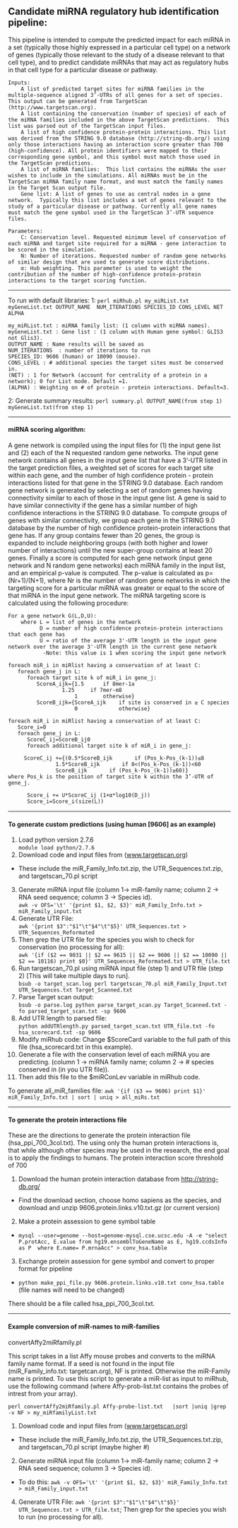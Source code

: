 ## Candidate miRNA regulatory hub identification pipeline:
This pipeline is intended to compute the predicted impact for each miRNA in a set (typically those highly expressed in a particular cell type) on a network of genes (typically those relevant to the study of a disease relevant to that cell type), and to predict candidate miRNAs that may act as regulatory hubs in that cell type for a particular disease or pathway. 
```
Inputs:
	A list of predicted target sites for miRNA families in the multiple-sequence aligned 3’-UTRs of all genes for a set of species. This output can be generated from TargetScan (http://www.targetscan.org).
	A list containing the conservation (number of species) of each of the miRNA families included in the above TargetScan predictions.  This list was parsed out of the TargetScan input files.
	A list of high confidence protein-protein interactions. This list was derived from the STRING 9.0 database (http://string-db.org/) using only those interactions having an interaction score greater than 700 (high-confidence). All protein identifiers were mapped to their corresponding gene symbol, and this symbol must match those used in the TargetScan predictions.
	A list of miRNA families:  This list contains the miRNAs the user wishes to include in the simulations. All miRNAs must be in the TargetScan miRNA family name format, and must match the family names in the Target Scan output file.
	Gene list: A list of genes to use as central nodes in a gene network.  Typically this list includes a set of genes relevant to the study of a particular disease or pathway. Currently all gene names must match the gene symbol used in the TargetScan 3’-UTR sequence files.

Parameters:
	C: Conservation level. Requested minimum level of conservation of each miRNA and target site required for a miRNA - gene interaction to be scored in the simulation.
	N: Number of iterations. Requested number of random gene networks of similar design that are used to generate score distributions.
	α: Hub weighting. This parameter is used to weight the contribution of the number of high-confidence protein-protein interactions to the target scoring function. 
```
***

To run with default libraries:
1: `perl miRhub.pl my_miRList.txt myGeneList.txt OUTPUT_NAME  NUM_ITERATIONS SPECIES_ID CONS_LEVEL NET ALPHA`
```
my_miRList.txt : miRNA family list: (1 column with miRNA names).
myGeneList.txt : Gene list : (1 column with Human gene symbol: GLIS3 not Glis3).
OUTPUT_NAME : Name results will be saved as
NUM_ITERATIONS  : number of iterations to run
SPECIES_ID: 9606 (human) or 10090 (mouse).
CONS_LEVEL : # additional species the target sites must be conserved in. 
(NET) : 1 for Network (account for centrality of a protein in a network); 0 for List mode. Default =1.
(ALPHA) : Weighting on # of protein - protein interactions. Default=3.
```
2: Generate summary results: `perl summary.pl OUTPUT_NAME(from step 1) myGeneList.txt(from step 1)`

***

#### miRNA scoring algorithm:
A gene network is compiled using the input files for (1) the input gene list and (2) each of the N requested random gene networks. The input gene network contains all genes in the input gene list that have a 3’-UTR listed in the target prediction files, a weighted set of scores for each target site within each gene, and the number of high confidence protein - protein interactions listed for that gene in the STRING 9.0 database. Each random gene network is generated by selecting a set of random genes having connectivity similar to each of those in the input gene list. A gene is said to have similar connectivity if the gene has a similar number of high confidence interactions in the STRING 9.0 database. To compute groups of genes with similar connectivity, we group each gene in the STRING 9.0 database by the number of high confidence protein-protein interactions that gene has.  If any group contains fewer than 20 genes, the group is expanded to include neighboring groups (with both higher and lower number of interactions) until the new super-group contains at least 20 genes. Finally a score is computed for each gene network (input gene network and N random gene networks) each miRNA family in the input list, and an empirical p-value is computed. The p-value is calculated as p=(Nr+1)/(N+1), where Nr is the number of random gene networks in which the targeting score for a particular miRNA was greater or equal to the score of that miRNA in the input gene network. The miRNA targeting score is calculated using the following procedure:

```
For a gene network G(L,D,U):
    where L = list of genes in the network
          D = number of high confidence protein-protein interactions that each gene has
          U = ratio of the average 3'-UTR length in the input gene network over the average 3'-UTR length in the current gene network
	       -Note: this value is 1 when scoring the input gene network
	       
foreach miR_i in miRlist having a conservation of at least C:
   foreach gene_j in L:
      foreach target site k of miR_i in gene_j:
         ScoreA_ijk={1.5      if 8mer-1a
	             1.25     if 7mer-m8
                     1        otherwise}
         ScoreB_ijk={ScoreA_ijk    if site is conserved in ≥ C species
                     0             otherwise}

foreach miR_i in miRlist having a conservation of at least C:
   Score_i=0
   foreach gene_j in L:
      ScoreC_ij=ScoreB_ij0
      foreach additional target site k of miR_i in gene_j:
			
	 ScoreC_ij +={(0.5*ScoreB_ijk		if (Pos_k-Pos_(k-1))≤8
		       1.5*ScoreB_ijk		if 8<(Pos_k-Pos_(k-1))<60
		       ScoreB_ijk		if (Pos_k-Pos_(k-1))≥60)}
where Pos_k is the position of target site k within the 3’-UTR of gene_j.

      Score_i += U*ScoreC_ij (1+α*log10(D_j))  
      Score_i=Score_i⁄(size(L))
```

***

#### To generate custom predictions (using human [9606] as an example)

1. Load python version 2.7.6  
```module load python/2.7.6```
2. Download code and input files from (www.targetscan.org)
  * These include the miR_Family_Info.txt.zip, the UTR_Sequences.txt.zip, and targetscan_70.pl script
3. Generate miRNA input file (column 1-> miR-family name; column 2 -> RNA seed sequence; column 3 -> Species id).  
```awk -v OFS='\t' '{print $1, $2, $3}' miR_Family_Info.txt > miR_Family_input.txt```
4. Generate UTR File:  
```awk '{print $3":"$1"\t"$4"\t"$5}' UTR_Sequences.txt > UTR_Sequences_Reformated```
5. Then grep the UTR file for the species you wish to check for conservation (no processing for all):  
```awk '{if ($2 == 9031 || $2 == 9615 || $2 == 9606 || $2 == 10090 || $2 == 10116) print $0}' UTR_Sequences_Reformated.txt > UTR_file.txt```
6. Run targetscan_70.pl using miRNA input file (step 1) and UTR file (step 2) [This will take multiple days to run].  
```bsub -o target_scan.log perl targetscan_70.pl miR_Family_Input.txt UTR_Sequences.txt Target_Scanned.txt```
7. Parse Target scan output:  
```bsub -o parse.log python parse_target_scan.py Target_Scanned.txt -fo parsed_target_scan.txt -sp 9606```
8. Add UTR length to parsed file:  
```python addUTRlength.py parsed_target_scan.txt UTR_file.txt -fo hsa_scorecard.txt -sp 9606```
9. Modify miRhub code: Change $ScoreCard variable to the full path of this file (hsa_scorecard.txt in this example).
10. Generate a file with the conservation level of each miRNA you are predicting. (column 1 -> miRNA family name; column 2 -> # species conserved in (in you UTR file)).
11. Then add this file to the $miRConLev variable in miRhub code.

To generate all_miR_families file:
```awk '{if ($3 == 9606) print $1}' miR_Family_Info.txt | sort | uniq > all_miRs.txt```

***
#### To generate the protein interactions file

These are the directions to generate the protein interaction file (hsa_ppi_700_3col.txt).  The using only the human protein interactions is, that while although other species may be used in the research, the end goal is to apply the findings to humans.  The protein interaction score threshold of 700 

1. Download the human protein interaction database from http://string-db.org/
  * Find the download section, choose homo sapiens as the species, and download and unzip 9606.protein.links.v10.txt.gz (or current version)
2. Make a protein assession to gene symbol table
  * `mysql --user=genome --host=genome-mysql.cse.ucsc.edu -A -e "select P.protAcc, E.value from hg19.ensemblToGeneName as E, hg19.ccdsInfo as P  where E.name= P.mrnaAcc" > conv_hsa.table`
3. Exchange protein assession for gene symbol and convert to proper format for pipeline
  * `python make_ppi_file.py 9606.protein.links.v10.txt conv_hsa.table` (file names will need to be changed)

There should be a file called hsa_ppi_700_3col.txt.

************************************************************************************************************************************
#### Example conversion of miR-names to miR-families  
convertAffy2miRfamily.pl 

This script takes in a list Affy mouse probes and converts to the miRNA family name format.  If a seed is not found in the input file (miR_Family_info.txt: targetcan.org), NF is printed. Otherwise the miR-Family name is printed.
To use this script to generate a miR-list as input to miRhub, use the following command (where Affy-prob-list.txt contains the probes of intrest from your array).

`perl convertAffy2miRfamily.pl Affy-probe-list.txt   |sort |uniq |grep -v NF > my_miRfamilyList.txt`


1. Download code and input files from (www.targetscan.org)
  * These include the miR_Family_Info.txt.zip, the UTR_Sequences.txt.zip, and targetscan_70.pl script (maybe higher #) 
2. Generate miRNA input file (column 1-> miR-family name; column 2 -> RNA seed sequence; column 3 -> Species id).
  * To do this: `awk -v OFS='\t' '{print $1, $2, $3}' miR_Family_Info.txt > miR_Family_input.txt`
4. Generate UTR File: `awk '{print $3":"$1"\t"$4"\t"$5}' UTR_Sequences.txt > UTR_file.txt`; Then grep for the species you wish to run (no processing for all).
